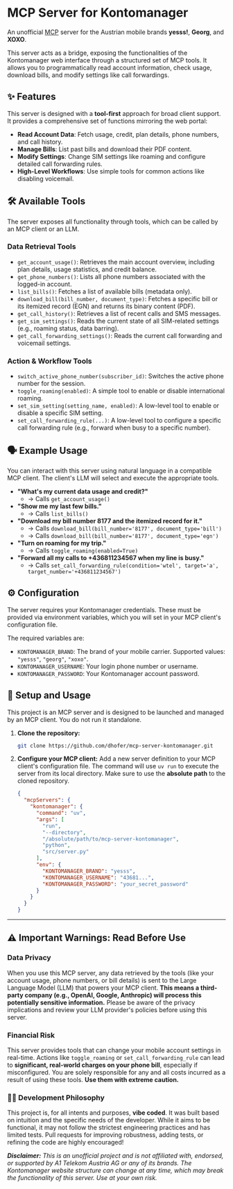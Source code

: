 # MCP Server for Kontomanager

An unofficial [MCP](https://modelcontextprotocol.io) server for the Austrian mobile brands **yesss!**, **Georg**, and **XOXO**.

This server acts as a bridge, exposing the functionalities of the Kontomanager web interface through a structured set of MCP tools. It allows you to programmatically read account information, check usage, download bills, and modify settings like call forwardings.

## ✨ Features

This server is designed with a **tool-first** approach for broad client support. It provides a comprehensive set of functions mirroring the web portal:

*   **Read Account Data**: Fetch usage, credit, plan details, phone numbers, and call history.
*   **Manage Bills**: List past bills and download their PDF content.
*   **Modify Settings**: Change SIM settings like roaming and configure detailed call forwarding rules.
*   **High-Level Workflows**: Use simple tools for common actions like disabling voicemail.

## 🛠️ Available Tools

The server exposes all functionality through tools, which can be called by an MCP client or an LLM.

### Data Retrieval Tools
*   `get_account_usage()`: Retrieves the main account overview, including plan details, usage statistics, and credit balance.
*   `get_phone_numbers()`: Lists all phone numbers associated with the logged-in account.
*   `list_bills()`: Fetches a list of available bills (metadata only).
*   `download_bill(bill_number, document_type)`: Fetches a specific bill or its itemized record (EGN) and returns its binary content (PDF).
*   `get_call_history()`: Retrieves a list of recent calls and SMS messages.
*   `get_sim_settings()`: Reads the current state of all SIM-related settings (e.g., roaming status, data barring).
*   `get_call_forwarding_settings()`: Reads the current call forwarding and voicemail settings.

### Action & Workflow Tools
*   `switch_active_phone_number(subscriber_id)`: Switches the active phone number for the session.
*   `toggle_roaming(enabled)`: A simple tool to enable or disable international roaming.
*   `set_sim_setting(setting_name, enabled)`: A low-level tool to enable or disable a specific SIM setting.
*   `set_call_forwarding_rule(...)`: A low-level tool to configure a specific call forwarding rule (e.g., forward when busy to a specific number).

## 🗣️ Example Usage

You can interact with this server using natural language in a compatible MCP client. The client's LLM will select and execute the appropriate tools.

*   **"What's my current data usage and credit?"**
    *   → Calls `get_account_usage()`
*   **"Show me my last few bills."**
    *   → Calls `list_bills()`
*   **"Download my bill number 8177 and the itemized record for it."**
    *   → Calls `download_bill(bill_number='8177', document_type='bill')`
    *   → Calls `download_bill(bill_number='8177', document_type='egn')`
*   **"Turn on roaming for my trip."**
    *   → Calls `toggle_roaming(enabled=True)`
*   **"Forward all my calls to +436811234567 when my line is busy."**
    *   → Calls `set_call_forwarding_rule(condition='wtel', target='a', target_number='+436811234567')`

## ⚙️ Configuration

The server requires your Kontomanager credentials. These must be provided via environment variables, which you will set in your MCP client's configuration file.

The required variables are:
*   `KONTOMANAGER_BRAND`: The brand of your mobile carrier. Supported values: `"yesss"`, `"georg"`, `"xoxo"`.
*   `KONTOMANAGER_USERNAME`: Your login phone number or username.
*   `KONTOMANAGER_PASSWORD`: Your Kontomanager account password.

## 🚀 Setup and Usage

This project is an MCP server and is designed to be launched and managed by an MCP client. You do not run it standalone.

1.  **Clone the repository:**
    ```bash
    git clone https://github.com/dhofer/mcp-server-kontomanager.git
    ```

2.  **Configure your MCP client:**
    Add a new server definition to your MCP client's configuration file. The command will use `uv run` to execute the server from its local directory. Make sure to use the **absolute path** to the cloned repository.

    ```json
    {
      "mcpServers": {
        "kontomanager": {
          "command": "uv",
          "args": [
            "run",
            "--directory",
            "/absolute/path/to/mcp-server-kontomanager",
            "python",
            "src/server.py"
          ],
          "env": {
            "KONTOMANAGER_BRAND": "yesss",
            "KONTOMANAGER_USERNAME": "43681...",
            "KONTOMANAGER_PASSWORD": "your_secret_password"
          }
        }
      }
    }
    ```

---

## ⚠️ Important Warnings: Read Before Use

### **Data Privacy**
When you use this MCP server, any data retrieved by the tools (like your account usage, phone numbers, or bill details) is sent to the Large Language Model (LLM) that powers your MCP client. **This means a third-party company (e.g., OpenAI, Google, Anthropic) will process this potentially sensitive information.** Please be aware of the privacy implications and review your LLM provider's policies before using this server.

### **Financial Risk**
This server provides tools that can change your mobile account settings in real-time. Actions like `toggle_roaming` or `set_call_forwarding_rule` can lead to **significant, real-world charges on your phone bill**, especially if misconfigured. You are solely responsible for any and all costs incurred as a result of using these tools. **Use them with extreme caution.**

### 🧑‍💻 Development Philosophy

This project is, for all intents and purposes, **vibe coded**. It was built based on intuition and the specific needs of the developer. While it aims to be functional, it may not follow the strictest engineering practices and has limited tests. Pull requests for improving robustness, adding tests, or refining the code are highly encouraged!

***Disclaimer:** This is an unofficial project and is not affiliated with, endorsed, or supported by A1 Telekom Austria AG or any of its brands. The Kontomanager website structure can change at any time, which may break the functionality of this server. Use at your own risk.*
